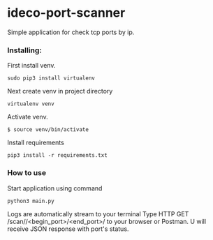 # ideco-port-scanner
Simple application for check tcp ports by ip.
### Installing:
First install venv.
```
sudo pip3 install virtualenv 
```
Next create venv in project directory
```
virtualenv venv 
```
Activate venv.
```
$ source venv/bin/activate
```
Install requirements
```
pip3 install -r requirements.txt
```
### How to use
Start application using command
```
python3 main.py
```
Logs are automatically stream to your terminal
Type HTTP GET /scan/<ip>/<begin_port>/<end_port>/ to your browser or Postman.
U will receive JSON response with port's status.  
